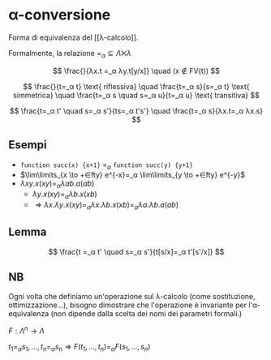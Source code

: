 # α-conversione

Forma di equivalenza del [[λ-calcolo]].

Formalmente, la relazione $=_α ⊆ Λ ⨉ λ$

$$
\frac{}{λx.t =_α λy.t[y/x]} \quad (x ∉ FV(t))
$$

$$
\frac{}{t=_α t} \text{ riflessiva} \quad \frac{t=_α s}{s=_α t} \text{ simmetrica} \quad \frac{t=_α s \quad s=_α u}{t=_α u} \text{ transitiva}
$$

$$
\frac{t=_α t' \quad s=_α s'}{ts=_α t's'} \quad \frac{t=_α s}{λx.t=_α λx.s}
$$

## Esempi

- `function succ(x) {x+1}` $=_α$ `function succ(y) {y+1}`
- $\lim\limits_{x \to +∈fty} e^{-x}=_α \lim\limits_{y \to +∈fty} e^{-y}$
- $λxy.x(xy)=_α λab.a(ab)$
	- $λy.x(xy) =_α λb.x(xb)$
	- $⇒ λx.λy.x(xy)=_α λx.λb.x(xb) =_α λa.λb.a(ab)$

## Lemma

$$
\frac{t =_α t' \quad s=_α s'}{t[s/x]=_α t'[s'/x]}
$$

## NB

Ogni volta che definiamo un'operazione sul λ-calcolo (come sostituzione, ottimizzazione…), bisogno dimostrare che l'operazione è invariante per l'α-equivalenza (non dipende dalla scelta dei nomi dei parametri formali.)

$F: Λ^n → Λ$

$t_1=_α s_1,…, t_n =_α s_n ⇒ F(t_1,…,t_n)=_α F(s_1,…,s_n)$